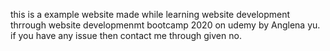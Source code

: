 this is a example website made while learning website development thrrough website developmenmt bootcamp 2020 on udemy by Anglena yu.
if you have any issue then contact me through given no.

